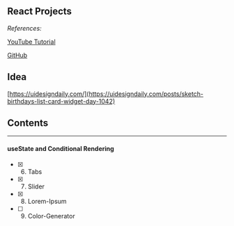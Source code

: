## React Projects 




*References:*

[YouTube Tutorial](https://www.youtube.com/watch?v=a_7Z7C_JCyo&t=1118s)

[GitHub](https://github.com/john-smilga/react-projects)


## Idea
[https://uidesigndaily.com/](https://uidesigndaily.com/posts/sketch-birthdays-list-card-widget-day-1042)




## Contents
------------


#### useState and Conditional Rendering
- [x] 6. Tabs 
- [x] 7. Slider
- [x] 8. Lorem-Ipsum
- [ ] 9. Color-Generator

